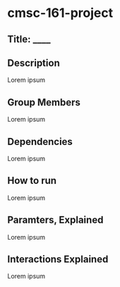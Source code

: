 # cmsc-161-project
## Title: ____
## Description 
Lorem ipsum
## Group Members
Lorem ipsum
## Dependencies
Lorem ipsum
## How to run 
Lorem ipsum
## Paramters, Explained
Lorem ipsum
## Interactions Explained
Lorem ipsum
